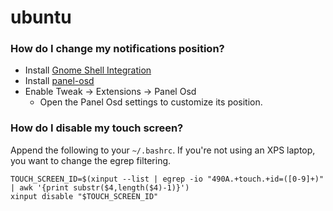 # ubuntu

### How do I change my notifications position?
- Install [Gnome Shell Integration](https://wiki.gnome.org/Projects/GnomeShellIntegrationForChrome/Installation)
- Install [panel-osd](https://extensions.gnome.org/extension/708/panel-osd/)
- Enable Tweak -> Extensions -> Panel Osd
  - Open the Panel Osd settings to customize its position.

### How do I disable my touch screen?
Append the following to your `~/.bashrc`. If you're not using an XPS laptop, you want to change the egrep filtering.
``` 
TOUCH_SCREEN_ID=$(xinput --list | egrep -io "490A.+touch.+id=([0-9]+)" | awk '{print substr($4,length($4)-1)}')
xinput disable "$TOUCH_SCREEN_ID"
```
